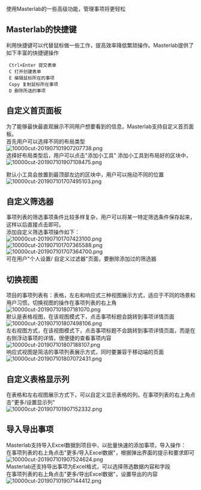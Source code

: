 
使用Masterlab的一些高级功能，管理事项将更轻松
 
## Masterlab的快捷键
利用快捷键可以代替鼠标做一些工作，提高效率降低繁琐操作。Masterlab提供了如下丰富的快捷键操作
```
 Ctrl+Enter 提交表单
 C 打开创建表单
 E 编辑鼠标所在的事项
 Copy 复制鼠标所在事项
 D 删除所选的事项
```

## 自定义首页面板
为了能够最快最直观展示不同用户想要看到的信息，Masterlab支持自定义首页面板。  
首先用户可以选择不同的布局类型  
![10000cut-201907101907207738.png](http://pm.masterlab.vip/attachment/image/20190710/10000cut-201907101907207738.png "布局")  
选择好布局类型后，用户可以点击"添加小工具" 添加小工具到布局好的区块中，  
![10000cut-201907101907108475.png](http://pm.masterlab.vip/attachment/image/20190710/10000cut-201907101907108475.png "小工具")

默认小工具会放置到最顶部左边的区块中，用户可以拖动不同的位置  
![10000cut-201907101707495103.png](http://pm.masterlab.vip/attachment/image/20190710/10000cut-201907101707495103.png "拖动")  
   
 
## 自定义筛选器
事项列表的筛选事项条件比较多样复杂，用户可以将某一特定筛选条件保存起来，这样以后直接点击即可。  
添加自定义筛选事项操作如下：  
![10000cut-201907101707423100.png](http://pm.masterlab.vip/attachment/image/20190710/10000cut-201907101707423100.png "添加")  
![10000cut-201907101707365588.png](http://pm.masterlab.vip/attachment/image/20190710/10000cut-201907101707365588.png "点击保存搜索条件")   
![10000cut-201907101707364700.png](http://pm.masterlab.vip/attachment/image/20190710/10000cut-201907101707364700.png "保存")  
可在用户"个人设置/ 自定义过滤器"页面，要删除添加过的筛选器  
   
## 切换视图
项目的事项列表有：表格，左右和响应式三种视图展示方式，适应于不同的场景和用户习惯。切换视图的操作在事项列表的右上角  
![10000cut-201907101807181070.png](http://pm.masterlab.vip/attachment/image/20190710/10000cut-201907101807181070.png "视图选择")  
默认是表格视图，在该视图模式下，点击事项标题会跳转到事项详情页面
![10000cut-201907101807498106.png](http://pm.masterlab.vip/attachment/image/20190710/10000cut-201907101807498106.png "表格视图")  
左右视图方式，在该视图模式下，点击事项标题不会跳转到事项详情页面，而是在右侧浮动事项的详情，很便捷的查看事项内容  
![10000cut-201907101807188107.png](http://pm.masterlab.vip/attachment/image/20190710/10000cut-201907101807188107.png "左右视图")  
响应式视图是简洁的事项列表展示方式，同时要兼容于移动端的页面  
![10000cut-201907101807072431.png](http://pm.masterlab.vip/attachment/image/20190710/10000cut-201907101807072431.png "响应式视图")
  
## 自定义表格显示列
在表格和左右视图展示方式下，可以自定义显示表格的列。在事项列表的右上角点击"更多/设置显示列"  
![10000cut-201907101907152332.png](http://pm.masterlab.vip/attachment/image/20190710/10000cut-201907101907152332.png "自定义显示列")

## 导入导出事项
Masterlab支持导入Excel数据到项目中，以批量快速的添加事项，导入操作：  
在事项列表的右上角点击"更多/导入Excel数据"，根据弹出界面的提示和要求即可  
![10000cut-201907101907524624.png](http://pm.masterlab.vip/attachment/image/20190710/10000cut-201907101907524624.png "导入Excel数据")  
Masterlab还支持导出事项为Excel格式，可以选择筛选数据内容和字段  
在事项列表的右上角点击"更多/导出Excel数据"，设置导出的内容    
![10000cut-201907101907144412.png](http://pm.masterlab.vip/attachment/image/20190710/10000cut-201907101907144412.png "导出Excel数据")  
  
    
      
      
      
